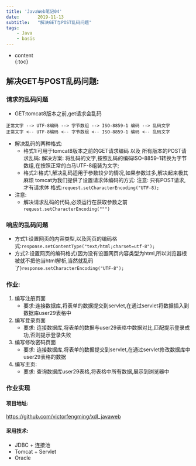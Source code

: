 ```yaml
---
title: 'JavaWeb笔记04'
date:       2019-11-13
subtitle:   "解决GET与POST乱码问题"
tags:
	- Java
	- basis
---
```

  
  
* content  
{:toc}  
  
  
  
  

## 解决GET与POST乱码问题:
### 请求的乱码问题
- GET:tomcat8版本之前,get请求会乱码
```
正常文字 --> UTF-8编码 --> 字节数组 --> ISO-8859-1 编码 --> 乱码文字
正常文字 <-- UTF-8编码 <-- 字节数组 <-- ISO-8859-1 编码 <-- 乱码文字
```
- 解决乱码的两种格式:
    - 格式1:可用于tomcat8版本之前的GET请求编码 以及 所有版本的POST请求乱码:
解决方案: 将乱码的文字,按照乱码的编码ISO-8859-1转换为字节数组,在按照正常的白马UTF-8组装为文字;
    - 格式2:格式1,解决乱码适用于参数较少的情况,如果参数过多,解决起来极其麻烦
    tomcat为我们提供了设置请求体编码的方式:
    注意: 只有POST请求,才有请求体
    格式:`request.setCharacterEncoding("UTF-8);`
- 注意:
    - 解决请求乱码的代码,必须运行在获取参数之前`request.setCharacterEncoding(""")`    
### 响应的乱码问题
- 方式1:设置网页的内容类型,以及网页的编码格式:`response.setContentType("text/html;charset=utf-8");`
- 方式2:设置网页的编码格式(因为没有设置网页内容类型为html,所以浏览器根被就不把他当html解析,当然就乱码了)`response.setCharacterEncoding("UTF-8");`

    
### 作业:
1. 编写注册页面
    - 要求:连接数据库,将表单的数据提交到servlet,在通过servlet将数据插入到数据库user29表格中
2. 编写登录页面
    - 要求: 连接数据库,将表单的数据与user29表格中数据对比,匹配提示登录成功,否则提示登录失败
3. 编写修改密码页面
    - 要求: 连接数据库,将表单的数据提交到servlet,在通过servlet修改数据库中user29表格的数据
4. 编写主页:
    - 要求: 查询数据库user29表格,将表格中所有数据,展示到浏览器中      
    
### 作业实现
#### 项目地址:
https://github.com/victorfengming/xdl_javaweb       
#### 采用技术:
- JDBC  + 连接池
- Tomcat  +   Servlet   
- Oracle   